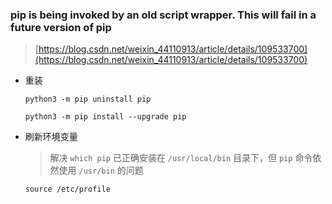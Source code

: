 ### pip is being invoked by an old script wrapper. This will fail in a future version of pip

> [https://blog.csdn.net/weixin_44110913/article/details/109533700](https://blog.csdn.net/weixin_44110913/article/details/109533700)

-   重装

    ```shell
    python3 -m pip uninstall pip

    python3 -m pip install --upgrade pip
    ```

-   刷新环境变量

    > 解决 `which pip` 已正确安装在 `/usr/local/bin` 目录下，但 `pip` 命令依然使用 `/usr/bin` 的问题

    ```shell
    source /etc/profile
    ```

